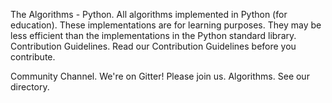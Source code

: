 The Algorithms - Python.
All algorithms implemented in Python (for education).
These implementations are for learning purposes. They may be less efficient than the implementations in the Python standard library.
Contribution Guidelines.
Read our Contribution Guidelines before you contribute.

Community Channel.
We're on Gitter! Please join us.
Algorithms.
See our directory.
